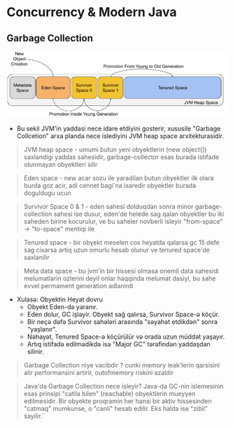 # Concurrency & Modern Java

## Garbage Collection

![Garbage Collections](../storage/garbage-collections.png)

- Bu sekil JVM'in yaddasi nece idare etdiyini gosterir, xususile "Garbage Collcetion" arxa planda nece islediyini JVM heap space arxitekturasidir.

> JVM heap space - umumi butun yeni obyektlerin (new object()) saxlandigi yaddas sahesidir, garbage-collector esas burada istifade olunmayan obyektleri silir

> Eden space - new acar sozu ile yaradilan butun obyektler ilk olara burda goz acir, adi cennet bagi'na isaredir obyektler burada doguldugu ucun

> Survivor Space 0 & 1 - eden sahesi dolduqdan sonra minor garbage-collection sahesi ise dusur, eden'de helede sag qalan obyektler bu iki saheden birine kocurulur, ve bu saheler novberli isleyir "from-space" -> "to-space" mentiqi ile

> Tenured space - bir obyekt meselen cox heyatda qalarsa gc 15 defe sag cixarsa artiq uzun omurlu hesab olunur ve tenured space'de saxlanilir

> Meta data space - bu jvm'in bir hissesi olmasa onemli data sahesidi melumatlarin ozlerini deyil onlar haqqinda melumat dasiyi, bu sahe evvel permament generation adlanirdi

- Xulasə: Obyektin Heyat dovru
  - Obyekt Eden-də yaranır.
  - Eden dolur, GC işləyir. Obyekt sağ qalırsa, Survivor Space-ə köçür.
  - Bir neçə dəfə Survivor sahələri arasında "səyahət etdikdən" sonra "yaşlanır".
  - Nəhayət, Tenured Space-ə köçürülür və orada uzun müddət yaşayır.
  - Artıq istifadə edilmədikdə isə "Major GC" tərəfindən yaddaşdan silinir.

> Garbage Collection niye vacibdir ? cunki memory leak'lerin qarsisini alir performansini artirir, outofmemory riskini azaldir

> Java'da Garbage Collection nece isleyir? Java-da GC-nin islemesinin esas prinsipi "catila bilen" (reachable) obyektlerin mueyyen edilmesidir. Bir obyekte proqramin her hansi bir aktiv hissesinden "catmaq" mumkunse, o "canli" hesab edilir. Eks halda ise "zibil" sayilir.`